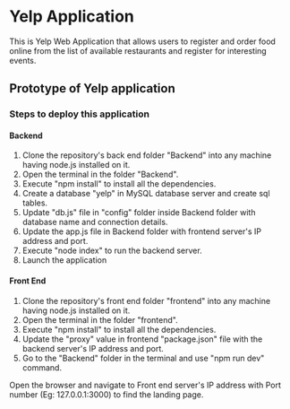 # Yelp Application

This is Yelp Web Application that allows users to register and order food online from the list of available restaurants and register for interesting events.

## Prototype of Yelp application

### Steps to deploy this application

#### Backend
1. Clone the repository's back end folder "Backend" into any machine having node.js installed on it.
2. Open the terminal in the folder "Backend".
3. Execute "npm install" to install all the dependencies.
4. Create a database "yelp" in MySQL database server and create sql tables.
5. Update "db.js" file in "config" folder inside Backend folder with database name and connection details.
6. Update the app.js file in Backend folder with frontend server's IP address and port.
7. Execute "node index" to run the backend server.
8. Launch the application

#### Front End
1. Clone the repository's front end folder "frontend" into any machine having node.js installed on it.
2. Open the terminal in the folder "frontend".
3. Execute "npm install" to install all the dependencies.
4. Update the "proxy" value in frontend "package.json" file with the backend server's IP address and port.
5. Go to the "Backend" folder in the terminal and use "npm run dev" command.

Open the browser and navigate to Front end server's IP address with Port number (Eg: 127.0.0.1:3000) to find the landing page.
